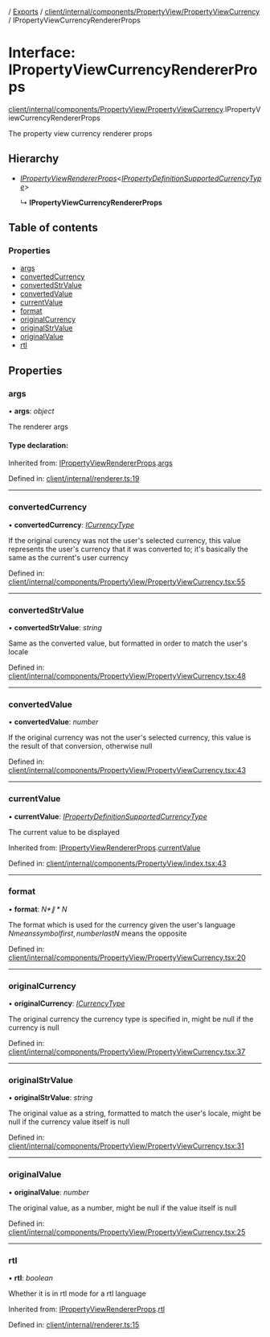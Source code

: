 [](../README.md) / [Exports](../modules.md) / [client/internal/components/PropertyView/PropertyViewCurrency](../modules/client_internal_components_propertyview_propertyviewcurrency.md) / IPropertyViewCurrencyRendererProps

# Interface: IPropertyViewCurrencyRendererProps

[client/internal/components/PropertyView/PropertyViewCurrency](../modules/client_internal_components_propertyview_propertyviewcurrency.md).IPropertyViewCurrencyRendererProps

The property view currency renderer props

## Hierarchy

* [*IPropertyViewRendererProps*](client_internal_components_propertyview.ipropertyviewrendererprops.md)<[*IPropertyDefinitionSupportedCurrencyType*](base_root_module_itemdefinition_propertydefinition_types_currency.ipropertydefinitionsupportedcurrencytype.md)\>

  ↳ **IPropertyViewCurrencyRendererProps**

## Table of contents

### Properties

- [args](client_internal_components_propertyview_propertyviewcurrency.ipropertyviewcurrencyrendererprops.md#args)
- [convertedCurrency](client_internal_components_propertyview_propertyviewcurrency.ipropertyviewcurrencyrendererprops.md#convertedcurrency)
- [convertedStrValue](client_internal_components_propertyview_propertyviewcurrency.ipropertyviewcurrencyrendererprops.md#convertedstrvalue)
- [convertedValue](client_internal_components_propertyview_propertyviewcurrency.ipropertyviewcurrencyrendererprops.md#convertedvalue)
- [currentValue](client_internal_components_propertyview_propertyviewcurrency.ipropertyviewcurrencyrendererprops.md#currentvalue)
- [format](client_internal_components_propertyview_propertyviewcurrency.ipropertyviewcurrencyrendererprops.md#format)
- [originalCurrency](client_internal_components_propertyview_propertyviewcurrency.ipropertyviewcurrencyrendererprops.md#originalcurrency)
- [originalStrValue](client_internal_components_propertyview_propertyviewcurrency.ipropertyviewcurrencyrendererprops.md#originalstrvalue)
- [originalValue](client_internal_components_propertyview_propertyviewcurrency.ipropertyviewcurrencyrendererprops.md#originalvalue)
- [rtl](client_internal_components_propertyview_propertyviewcurrency.ipropertyviewcurrencyrendererprops.md#rtl)

## Properties

### args

• **args**: *object*

The renderer args

#### Type declaration:

Inherited from: [IPropertyViewRendererProps](client_internal_components_propertyview.ipropertyviewrendererprops.md).[args](client_internal_components_propertyview.ipropertyviewrendererprops.md#args)

Defined in: [client/internal/renderer.ts:19](https://github.com/onzag/itemize/blob/0569bdf2/client/internal/renderer.ts#L19)

___

### convertedCurrency

• **convertedCurrency**: [*ICurrencyType*](imported_resources.icurrencytype.md)

If the original curency was not the user's selected
currency, this value represents the user's currency
that it was converted to; it's basically the same as
the current's user currency

Defined in: [client/internal/components/PropertyView/PropertyViewCurrency.tsx:55](https://github.com/onzag/itemize/blob/0569bdf2/client/internal/components/PropertyView/PropertyViewCurrency.tsx#L55)

___

### convertedStrValue

• **convertedStrValue**: *string*

Same as the converted value, but formatted in order
to match the user's locale

Defined in: [client/internal/components/PropertyView/PropertyViewCurrency.tsx:48](https://github.com/onzag/itemize/blob/0569bdf2/client/internal/components/PropertyView/PropertyViewCurrency.tsx#L48)

___

### convertedValue

• **convertedValue**: *number*

If the original currency was not the user's selected
currency, this value is the result of that conversion,
otherwise null

Defined in: [client/internal/components/PropertyView/PropertyViewCurrency.tsx:43](https://github.com/onzag/itemize/blob/0569bdf2/client/internal/components/PropertyView/PropertyViewCurrency.tsx#L43)

___

### currentValue

• **currentValue**: [*IPropertyDefinitionSupportedCurrencyType*](base_root_module_itemdefinition_propertydefinition_types_currency.ipropertydefinitionsupportedcurrencytype.md)

The current value to be displayed

Inherited from: [IPropertyViewRendererProps](client_internal_components_propertyview.ipropertyviewrendererprops.md).[currentValue](client_internal_components_propertyview.ipropertyviewrendererprops.md#currentvalue)

Defined in: [client/internal/components/PropertyView/index.tsx:43](https://github.com/onzag/itemize/blob/0569bdf2/client/internal/components/PropertyView/index.tsx#L43)

___

### format

• **format**: *$N* \| *N$*

The format which is used for the currency given the user's language
$N means symbol first, number last N$ means the opposite

Defined in: [client/internal/components/PropertyView/PropertyViewCurrency.tsx:20](https://github.com/onzag/itemize/blob/0569bdf2/client/internal/components/PropertyView/PropertyViewCurrency.tsx#L20)

___

### originalCurrency

• **originalCurrency**: [*ICurrencyType*](imported_resources.icurrencytype.md)

The original currency the currency type is
specified in, might be null if the currency
is null

Defined in: [client/internal/components/PropertyView/PropertyViewCurrency.tsx:37](https://github.com/onzag/itemize/blob/0569bdf2/client/internal/components/PropertyView/PropertyViewCurrency.tsx#L37)

___

### originalStrValue

• **originalStrValue**: *string*

The original value as a string, formatted
to match the user's locale, might be null
if the currency value itself is null

Defined in: [client/internal/components/PropertyView/PropertyViewCurrency.tsx:31](https://github.com/onzag/itemize/blob/0569bdf2/client/internal/components/PropertyView/PropertyViewCurrency.tsx#L31)

___

### originalValue

• **originalValue**: *number*

The original value, as a number, might be null
if the value itself is null

Defined in: [client/internal/components/PropertyView/PropertyViewCurrency.tsx:25](https://github.com/onzag/itemize/blob/0569bdf2/client/internal/components/PropertyView/PropertyViewCurrency.tsx#L25)

___

### rtl

• **rtl**: *boolean*

Whether it is in rtl mode for a rtl language

Inherited from: [IPropertyViewRendererProps](client_internal_components_propertyview.ipropertyviewrendererprops.md).[rtl](client_internal_components_propertyview.ipropertyviewrendererprops.md#rtl)

Defined in: [client/internal/renderer.ts:15](https://github.com/onzag/itemize/blob/0569bdf2/client/internal/renderer.ts#L15)
